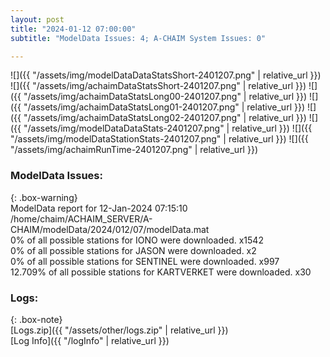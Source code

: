 ```yaml
---
layout: post
title: "2024-01-12 07:00:00"
subtitle: "ModelData Issues: 4; A-CHAIM System Issues: 0"

---
```


![]({{ "/assets/img/modelDataDataStatsShort-2401207.png" | relative_url }})
![]({{ "/assets/img/achaimDataStatsShort-2401207.png" | relative_url }})
![]({{ "/assets/img/achaimDataStatsLong00-2401207.png" | relative_url }})
![]({{ "/assets/img/achaimDataStatsLong01-2401207.png" | relative_url }})
![]({{ "/assets/img/achaimDataStatsLong02-2401207.png" | relative_url }})
![]({{ "/assets/img/modelDataDataStats-2401207.png" | relative_url }})
![]({{ "/assets/img/modelDataStationStats-2401207.png" | relative_url }})
![]({{ "/assets/img/achaimRunTime-2401207.png" | relative_url }})


### ModelData Issues:  
  
{: .box-warning}  
 ModelData report for 12-Jan-2024 07:15:10   
 /home/chaim/ACHAIM_SERVER/A-CHAIM/modelData/2024/012/07/modelData.mat   
 0% of all possible stations for IONO were downloaded. x1542   
 0% of all possible stations for JASON were downloaded. x2   
 0% of all possible stations for SENTINEL were downloaded. x997   
 12.709% of all possible stations for KARTVERKET were downloaded. x30   
  


### Logs:  
  
{: .box-note}  
[Logs.zip]({{ "/assets/other/logs.zip" | relative_url }})  
[Log Info]({{ "/logInfo" | relative_url }})  

